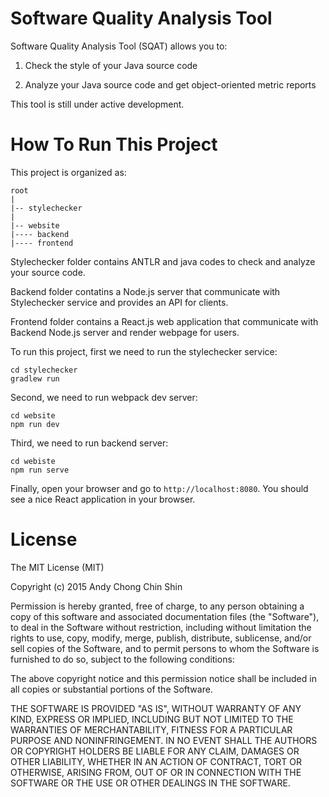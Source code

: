 # Software Quality Analysis Tool

Software Quality Analysis Tool (SQAT) allows you to:

1. Check the style of your Java source code

2. Analyze your Java source code and get object-oriented metric reports

This tool is still under active development.

# How To Run This Project

This project is organized as:

```
root
|
|-- stylechecker
|
|-- website
|---- backend
|---- frontend
```

Stylechecker folder contains ANTLR and java codes to check and analyze your source code. 

Backend folder contatins a Node.js server that communicate with Stylechecker service and provides an API for clients.

Frontend folder contains a React.js web application that communicate with Backend Node.js server and render webpage for users. 

To run this project, first we need to run the stylechecker service:

```
cd stylechecker
gradlew run
```

Second, we need to run webpack dev server:

```
cd website
npm run dev
```

Third, we need to run backend server:

```
cd webiste
npm run serve
```

Finally, open your browser and go to `http://localhost:8080`. You should see a nice React application in your browser. 

# License

The MIT License (MIT)

Copyright (c) 2015 Andy Chong Chin Shin

Permission is hereby granted, free of charge, to any person obtaining a copy
of this software and associated documentation files (the "Software"), to deal
in the Software without restriction, including without limitation the rights
to use, copy, modify, merge, publish, distribute, sublicense, and/or sell
copies of the Software, and to permit persons to whom the Software is
furnished to do so, subject to the following conditions:

The above copyright notice and this permission notice shall be included in all
copies or substantial portions of the Software.

THE SOFTWARE IS PROVIDED "AS IS", WITHOUT WARRANTY OF ANY KIND, EXPRESS OR
IMPLIED, INCLUDING BUT NOT LIMITED TO THE WARRANTIES OF MERCHANTABILITY,
FITNESS FOR A PARTICULAR PURPOSE AND NONINFRINGEMENT. IN NO EVENT SHALL THE
AUTHORS OR COPYRIGHT HOLDERS BE LIABLE FOR ANY CLAIM, DAMAGES OR OTHER
LIABILITY, WHETHER IN AN ACTION OF CONTRACT, TORT OR OTHERWISE, ARISING FROM,
OUT OF OR IN CONNECTION WITH THE SOFTWARE OR THE USE OR OTHER DEALINGS IN THE
SOFTWARE.
